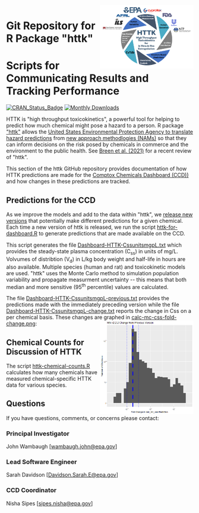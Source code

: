 <img src="../httk/man/figures/httk-logo.png" align="right" width="50%"/>

# Git Repository for R Package "httk"
# Scripts for Communicating Results and Tracking Performance
<!-- badges: start -->
[![CRAN_Status_Badge](https://www.r-pkg.org/badges/version/httk)](https://cran.r-project.org/package=httk)
[![Monthly Downloads](https://cranlogs.r-pkg.org/badges/last-month/httk)](https://cranlogs.r-pkg.org/badges/last-month/httk)
<!-- badges: end -->
HTTK is "high throughput toxicokinetics", a powerful tool for helping to predict
how much chemical might pose a hazard to a person.
R package ["httk"](<https://cran.r-project.org/package=httk>) allows the 
[United States Environmental Protection Agency to
translate hazard predictions](https://www.epa.gov/chemical-research/rapid-chemical-exposure-and-dose-research#12) 
from [new approach methodlogies (NAMs)](https://www.epa.gov/chemical-research/epa-new-approach-methods-work-plan-reducing-use-vertebrate-animals-chemical)
so that they can inform
decisions on the risk posed by chemicals in commerce and the environment
to the public health. See [Breen et al. 
(2021)](<https://doi.org/10.1080/17425255.2021.1935867>) for a recent review of "httk".

This section of the httk GitHub repository provides documentation of how HTTK predictions are 
made for the [Comptox Chemicals Dashboard (CCD))](https://comptox.epa.gov/dashboard/)
and how changes in these predictions are tracked.
 
 ## Predictions for the CCD

As we improve the models and add to the data within "httk", we [release new
versions](https://cran.r-project.org/src/contrib/Archive/httk/) that 
potentially make different predictions for a given chemical.
Each time a new version of httk is released, we run the script
[httk-for-dashboard.R](https://github.com/USEPA/CompTox-ExpoCast-httk/blob/main/scripts/httk-for-dashboard.R)
to generate predictions that are made available on the CCD.

This script generates the file [Dashboard-HTTK-CssunitsmgpL.txt](https://github.com/USEPA/CompTox-ExpoCast-httk/blob/main/scripts/Dashboard-HTTK-CssunitsmgpL.txt)
which provides the steady-state plasma concentration (C<sub>ss</sub>) in units of
mg/L. Volvumes of distribtion (V<sub>d</sub>) in L/kg body weight and half-life 
in hours are also available. Multiple species (human and rat) and toxicokinetic models are used.
"httk" uses the Monte Carlo method to simulation population variability and 
propagate measurment uncertainty -- this means that both median and more sensitive 
(95<sup>th</sup> percentile) values are calculated.

The file [Dashboard-HTTK-CssunitsmgpL-previous.txt](https://github.com/USEPA/CompTox-ExpoCast-httk/blob/main/scripts/Dashboard-HTTK-CssunitsmgpL-previous.txt) provides the predictions
made with the immediately preceding version while the file 
[Dashboard-HTTK-CssunitsmgpL-change.txt](https://github.com/USEPA/CompTox-ExpoCast-httk/blob/main/scripts/Dashboard-HTTK-CssunitsmgpL-change.txt) reports the change in Css on a per
chemical basis. These changes are graphed in
[calc-mc-css-fold-change.png](https://github.com/USEPA/CompTox-ExpoCast-httk/blob/main/scripts/calc-mc-css-fold-change.png):
<img src="calc-mc-css-fold-change.png" align="right" width="50%"/>

## Chemical Counts for Discussion of HTTK

The script [httk-chemical-counts.R](https://github.com/USEPA/CompTox-ExpoCast-httk/blob/main/scripts/httk-chemical-counts.R)
calculates how many chemicals have measured chemical-specific HTTK data for various species.

## Questions
If you have questions, comments, or concerns please contact:

### Principal Investigator 
John Wambaugh [wambaugh.john@epa.gov]

### Lead Software Engineer 
Sarah Davidson [Davidson.Sarah.E@epa.gov]

### CCD Coordinator
Nisha Sipes [sipes.nisha@epa.gov]